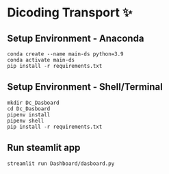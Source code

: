 # Dicoding Transport ✨

## Setup Environment - Anaconda
```
conda create --name main-ds python=3.9
conda activate main-ds
pip install -r requirements.txt
```

## Setup Environment - Shell/Terminal
```
mkdir Dc_Dasboard
cd Dc_Dasboard
pipenv install
pipenv shell
pip install -r requirements.txt
```

## Run steamlit app
```
streamlit run Dashboard/dasboard.py
```
